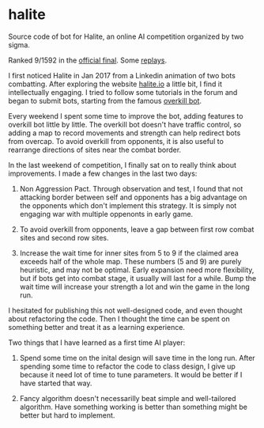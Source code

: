 # halite
Source code of bot for Halite, an online AI competition organized by two sigma.

Ranked 9/1592 in the [official final](https://halite.io/leaderboard.php). Some [replays](https://halite.io/user.php?userID=4589).

I first noticed Halite in Jan 2017 from a Linkedin animation of two bots combatting. After exploring the website [halite.io](https://halite.io) a little bit, I find it intellectually engaging. I tried to follow some tutorials in the forum and began to submit bots, starting from the famous [overkill bot](http://forums.halite.io/t/so-youve-improved-the-random-bot-now-what/482).

Every weekend I spent some time to improve the bot, adding features to overkill bot little by little. The overkill bot doesn't have traffic control, so adding a map to record movements and strength can help redirect bots from overcap. To avoid overkill from opponents, it is also useful to rearrange directions of sites near the combat border.

In the last weekend of competition, I finally sat on to really think about improvements. I made a few changes in the last two days:

1. Non Aggression Pact. Through observation and test, I found that not attacking border between self and opponents has a big advantage on the opponents which don't implement this strategy. It is simply not engaging war with multiple oppenonts in early game.

2. To avoid overkill from opponents, leave a gap between first row combat sites and second row sites.

3. Increase the wait time for inner sites from 5 to 9 if the claimed area exceeds half of the whole map. These numbers (5 and 9) are purely heuristic, and may not be optimal. Early expansion need more flexibility, but if bots get into combat stage, it usually will last for a while. Bump the wait time will increase your strength a lot and win the game in the long run.

I hesitated for publishing this not well-designed code, and even thought about refactoring the code. Then I thought the time can be spent on something better and treat it as a learning experience.

Two things that I have learned as a first time AI player:

1. Spend some time on the inital design will save time in the long run. After spending some time to refactor the code to class design, I give up because it need lot of time to tune parameters. It would be better if I have started that way.

2. Fancy algorithm doesn't necessarilly beat simple and well-tailored algorithm. Have something working is better than something might be better but hard to implement.
